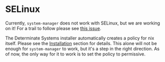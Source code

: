 # SELinux

Currently, `system-manager` does not work with SELinux, but we are working on it! For a trail to follow please see [this issue](https://github.com/numtide/system-manager/issues/115).

The Determinate Systems installer automatically creates a policy for nix itself. Please see the [Installation](../installation.md) section for details.
This alone will not be enough for `system-manager` to work, but it's a step in the right direction. As of now, the only way for it to work is to set the policy to permissive.
